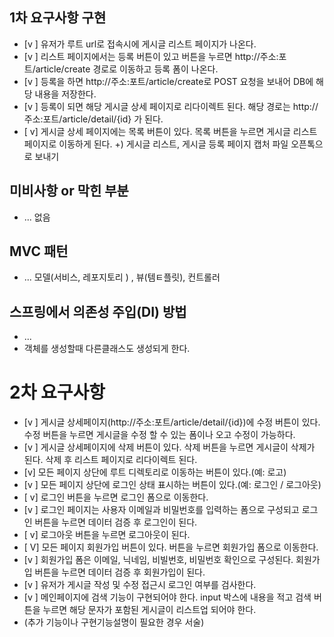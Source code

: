 ## 1차 요구사항 구현
- [v ] 유저가 루트 url로 접속시에 게시글 리스트 페이지가 나온다.
- [v ] 리스트 페이지에서는 등록 버튼이 있고 버튼을 누르면 http://주소:포트/article/create 경로로 이동하고 등록 폼이 나온다.
- [v ] 등록을 하면 http://주소:포트/article/create로 POST 요청을 보내어 DB에 해당 내용을 저장한다.
- [v ] 등록이 되면 해당 게시글 상세 페이지로 리다이렉트 된다. 해당 경로는 http://주소:포트/article/detail/{id} 가 된다.
- [ v] 게시글 상세 페이지에는 목록 버튼이 있다. 목록 버튼을 누르면 게시글 리스트 페이지로 이동하게 된다.
  +) 게시글 리스트, 게시글 등록 페이지 캡처 파일 오픈톡으로 보내기
## 미비사항 or 막힌 부분
- ...
없음 
## MVC 패턴
- ...
모델(서비스, 레포지토리 ) , 뷰(템ㅌ플릿), 컨트롤러 
## 스프링에서 의존성 주입(DI) 방법
- ...
- 객체를 생성할때 다른클래스도 생성되게 한다. 



# 2차 요구사항
- [v ] 게시글 상세페이지(http://주소:포트/article/detail/{id})에 수정 버튼이 있다. 수정 버튼을 누르면 게시글을 수정 할 수 있는 폼이나 오고 수정이 가능하다.
- [v ] 게시글 상세페이지에 삭제 버튼이 있다. 삭제 버튼을 누르면 게시글이 삭제가 된다. 삭제 후 리스트 페이지로 리다이렉트 된다.
- [v] 모든 페이지 상단에 루트 디렉토리로 이동하는 버튼이 있다.(예: 로고)
- [v ] 모든 페이지 상단에 로그인 상태 표시하는 버튼이 있다.(예: 로그인 / 로그아웃)
- [ v] 로그인 버튼을 누르면 로그인 폼으로 이동한다.
- [v ] 로그인 페이지는 사용자 이메일과 비밀번호를 입력하는 폼으로 구성되고 로그인 버튼을 누르면 데이터 검증 후 로그인이 된다.
- [ v] 로그아웃 버튼을 누르면 로그아웃이 된다.
- [ V] 모든 페이지 회원가입 버튼이 있다. 버튼을 누르면 회원가입 폼으로 이동한다.
- [v ] 회원가입 폼은 이메일, 닉네임, 비빌번호, 비밀번호 확인으로 구성된다. 회원가입 버튼을 누르면 데이터 검증 후 회원가입이 된다.
- [v ]  유저가 게시글 작성 및 수정  접근시 로그인 여부를 검사한다.
- [v ]  메인페이지에 검색 기능이 구현되어야 한다. input 박스에 내용을 적고 검색 버튼을 누르면 해당 문자가 포함된 게시글이 리스트업 되어야 한다.
- (추가 기능이나 구현기능설명이 필요한 경우 서술)
